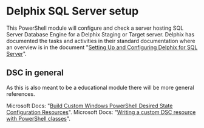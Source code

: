 # Delphix SQL Server setup
This PowerShell module will configure and check a server hosting SQL Server Database Engine for a Delphix Staging or Target server.
Delphix has documented the tasks and activities in their standard documentation where an overview is in the document "[Setting Up and Configuring Delphix for SQL Server](https://docs.delphix.com/docs/delphix-administration/sql-server-environments-and-data-sources/setting-up-and-configuring-delphix-for-sql-server)".

## DSC in general
As this is also meant to be a educational module there will be more general references.

Microsoft Docs: "[Build Custom Windows PowerShell Desired State Configuration Resources](https://docs.microsoft.com/en-us/powershell/dsc/authoringresource)".
Microsoft Docs: "[Writing a custom DSC resource with PowerShell classes](https://docs.microsoft.com/en-us/powershell/dsc/authoringresourceclass)".
